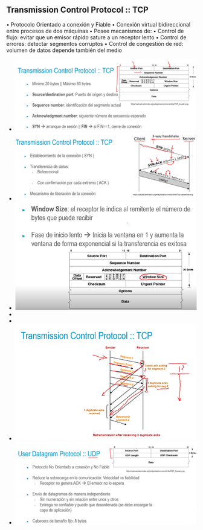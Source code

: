 ## Transmission Control Protocol :: TCP
• Protocolo Orientado a conexión y Fiable
• Conexión virtual bidireccional entre procesos de dos máquinas
• Posee mecanismos de:
• Control de flujo: evitar que un emisor rápido sature a un receptor
lento
• Control de errores: detectar segmentos corruptos
• Control de congestión de red: volumen de datos depende también
del medio

- ![image.png](../assets/image_1721261973495_0.png)
- ![image.png](../assets/image_1721262123971_0.png)
- ![image.png](../assets/image_1721262411300_0.png)
-
-
- ![image.png](../assets/image_1721262258765_0.png)
- ![image.png](../assets/image_1721262281263_0.png)